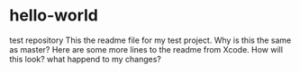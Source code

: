 # hello-world
test repository
This the readme file for my test project.
Why is this the same as master?
Here are some more lines to the readme from Xcode. How will this look?
what happend to my changes?